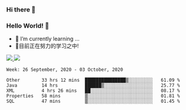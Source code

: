 ### Hi there 👋
### Hello World! 🙌

- 🌱 I’m currently learning ...
- 📖目前正在努力的学习之中!

<a href="https://github.com/anuraghazra/github-readme-stats">
  <img src="https://github-readme-stats.vercel.app/api?username=keyboardWithDream&show_icons=true&repo=github-readme-stats" />
</a>
<a href="https://github.com/anuraghazra/convoychat">
  <img src="https://github-readme-stats.vercel.app/api/top-langs/?username=keyboardWithDream&layout=compact&repo=convoychat" />
</a>



<!--START_SECTION:waka-->
```text
Week: 26 September, 2020 - 03 October, 2020

Other        33 hrs 12 mins  ███████████████▒░░░░░░░░░   61.09 % 
Java         14 hrs          ██████▒░░░░░░░░░░░░░░░░░░   25.77 % 
XML          4 hrs 26 mins   ██░░░░░░░░░░░░░░░░░░░░░░░   08.17 % 
Properties   58 mins         ▒░░░░░░░░░░░░░░░░░░░░░░░░   01.81 % 
SQL          47 mins         ▒░░░░░░░░░░░░░░░░░░░░░░░░   01.45 % 
```
<!--END_SECTION:waka-->
